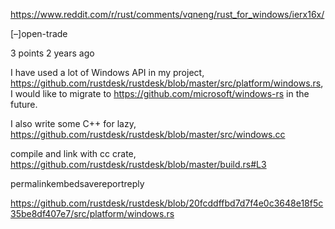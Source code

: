 https://www.reddit.com/r/rust/comments/vqneng/rust_for_windows/ierx16x/


[–]open-trade
 
 3 points 2 years ago 

I have used a lot of Windows API in my project, https://github.com/rustdesk/rustdesk/blob/master/src/platform/windows.rs, I would like to migrate to https://github.com/microsoft/windows-rs in the future.

I also write some C++ for lazy, https://github.com/rustdesk/rustdesk/blob/master/src/windows.cc

compile and link with cc crate, https://github.com/rustdesk/rustdesk/blob/master/build.rs#L3

permalinkembedsavereportreply


https://github.com/rustdesk/rustdesk/blob/20fcddffbd7d7f4e0c3648e18f5c35be8df407e7/src/platform/windows.rs

